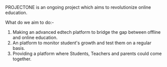 PROJECTONE is an ongoing project which aims to revolutionize online education.

What do we aim to do:-

1. Making an advanced edtech platform to bridge the gap between offline and online education. 
2. An platform to monitor student's growth and test them on a regular basis.
3. Providing a platform where Students, Teachers and parents could come together.
